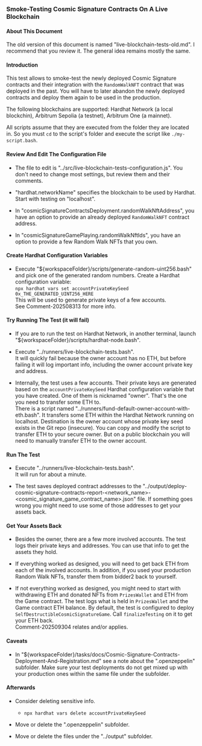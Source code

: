 ### Smoke-Testing Cosmic Signature Contracts On A Live Blockchain

#### About This Document

The old version of this document is named "live-blockchain-tests-old.md". I recommend that you review it. The general idea remains mostly the same.

#### Introduction

This test allows to smoke-test the newly deployed Cosmic Signature contracts and their integration with the `RandomWalkNFT` contract that was deployed in the past. You will have to later abandon the newly deployed contracts and deploy them again to be used in the production.

The following blockchains are supported: Hardhat Network (a local blockchin), Arbitrum Sepolia (a testnet), Arbitrum One (a mainnet).

All scripts assume that they are executed from the folder they are located in. So you must `cd` to the script's folder and execute the script like `./my-script.bash`.

#### Review And Edit The Configuration File

- The file to edit is "../src/live-blockchain-tests-configuration.js". You don't need to change most settings, but review them and their comments.

- "hardhat.networkName" specifies the blockchain to be used by Hardhat. Start with testing on "localhost".

- In "cosmicSignatureContractsDeployment.randomWalkNftAddress", you have an option to provide an already deployed `RandomWalkNFT` contract address.

- In "cosmicSignatureGamePlaying.randomWalkNftIds", you have an option to provide a few Random Walk NFTs that you own.

#### Create Hardhat Configuration Variables

- Execute "${workspaceFolder}/scripts/generate-random-uint256.bash" and pick one of the generated random numbers. Create a Hardhat configuration variable:\
`npx hardhat vars set accountPrivateKeySeed 0x_THE_GENERATED_UINT256_HERE`\
This will be used to generate private keys of a few accounts.\
See Comment-202508313 for more info.

#### Try Running The Test (it will fail)

- If you are to run the test on Hardhat Network, in another terminal, launch "${workspaceFolder}/scripts/hardhat-node.bash".

- Execute "../runners/live-blockchain-tests.bash".\
It will quickly fail because the owner account has no ETH, but before failing it will log important info, including the owner account private key and address.

- Internally, the test uses a few accounts. Their private keys are generated based on the `accountPrivateKeySeed` Hardhat configuration variable that you have created. One of them is nicknamed "owner". That's the one you need to transfer some ETH to.\
There is a script named "../runners/fund-default-owner-account-with-eth.bash". It transfers some ETH within the Hardhat Network running on localhost. Destination is the owner account whose private key seed exists in the Git repo (insecure). You can copy and modify the script to transfer ETH to your secure owner. But on a public blockchain you will need to manually transfer ETH to the owner account.

#### Run The Test

- Execute "../runners/live-blockchain-tests.bash".\
It will run for about a minute.

- The test saves deployed contract addresses to the "../output/deploy-cosmic-signature-contracts-report-&lt;network_name&gt;-&lt;cosmic_signature_game_contract_name&gt;.json" file. If something goes wrong you might need to use some of those addresses to get your assets back.

#### Get Your Assets Back

- Besides the owner, there are a few more involved accounts. The test logs their private keys and addresses. You can use that info to get the assets they hold.

- If everything worked as designed, you will need to get back ETH from each of the involved accounts. In addition, if you used your production Random Walk NFTs, transfer them from bidder2 back to yourself.

- If not everything worked as designed, you might need to start with withdrawing ETH and donated NFTs from `PrizesWallet` and ETH from the Game contract. The test logs what is held in `PrizesWallet` and the Game contract ETH balance. By default, the test is configured to deploy `SelfDestructibleCosmicSignatureGame`. Call `finalizeTesting` on it to get your ETH back.\
Comment-202509304 relates and/or applies.

#### Caveats

- In "${workspaceFolder}/tasks/docs/Cosmic-Signature-Contracts-Deployment-And-Registration.md" see a note about the ".openzeppelin" subfolder. Make sure your test deployments do not get mixed up with your production ones within the same file under the subfolder.

#### Afterwards

- Consider deleting sensitive info.

	- `npx hardhat vars delete accountPrivateKeySeed`

- Move or delete the ".openzeppelin" subfolder.

- Move or delete the files under the "../output" subfolder.
